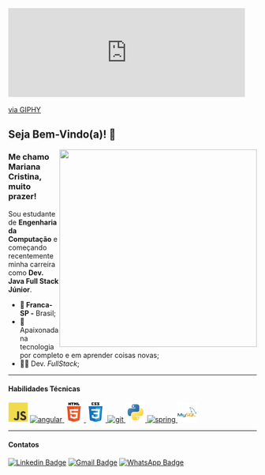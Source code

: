 
<iframe src="https://giphy.com/embed/1YfBz5TnsrqEGOJwc0" width="480" height="180" frameBorder="0" class="giphy-embed" allowFullScreen></iframe><p><a href="https://giphy.com/stickers/1YfBz5TnsrqEGOJwc0">via GIPHY</a></p>

<h2>Seja Bem-Vindo(a)! 👋</h2>
<img align="right" width="400" height="400" src="https://i.imgur.com/LUahfvL.png">
<h3>Me chamo Mariana Cristina, muito prazer!</h3>
<p>Sou estudante de <b>Engenharia da Computação</b> e começando recentemente minha carreira como <b>Dev. Java Full Stack Júnior</b>.</p>

-  <b>🏡 Franca-SP -</b> Brasil;
- 💛Apaixonada na tecnologia por completo e em aprender coisas novas;
-  👩‍💻 Dev. <i>FullStack</i>;

<hr>

<h4>Habilidades Técnicas</h4>
<a href="https://developer.mozilla.org/en-US/docs/Web/JavaScript" target="_blank"> <img src="https://raw.githubusercontent.com/devicons/devicon/master/icons/javascript/javascript-original.svg" alt="javascript" width="40" height="40"/></a> <a href="https://angular.io" target="_blank"> <img src="https://angular.io/assets/images/logos/angular/angular.svg" alt="angular" width="40" height="40"/> </a> <a href="https://www.w3.org/html/" target="_blank"> <img src="https://raw.githubusercontent.com/devicons/devicon/master/icons/html5/html5-original-wordmark.svg" alt="html5" width="40" height="40"/> </a> <a href="https://www.w3schools.com/css/" target="_blank"> <img src="https://raw.githubusercontent.com/devicons/devicon/master/icons/css3/css3-original-wordmark.svg" alt="css3" width="40" height="40"/> </a> <a href="https://git-scm.com/" target="_blank"> <img src="https://www.vectorlogo.zone/logos/git-scm/git-scm-icon.svg" alt="git" width="40" height="40"/> </a> <a href="https://www.python.org" target="_blank"> <img src="https://raw.githubusercontent.com/devicons/devicon/master/icons/python/python-original.svg" alt="python" width="40" height="40"/> </a> <a href="https://spring.io/" target="_blank"> <img src="https://www.vectorlogo.zone/logos/springio/springio-icon.svg" alt="spring" width="40" height="40"/> </a><a href="https://www.mysql.com/" target="_blank"> <img src="https://raw.githubusercontent.com/devicons/devicon/master/icons/mysql/mysql-original-wordmark.svg" alt="mysql" width="40" height="40"/> </a>
<hr>
<h4>Contatos</h4>

[![Linkedin Badge](https://img.shields.io/badge/-LinkedIn-D1F11C?style=flat-square&logo=Linkedin&logoColor=black&link=https://www.linkedin.com/in/mariana-campos-br/)](https://www.linkedin.com/in/mariana-campos-br/) [![Gmail Badge](https://img.shields.io/badge/-Email-EEEF20?style=flat-square&logo=Gmail&logoColor=black&link=mailto:marianacristinadecampos@gmail.com)](mailto:marianacristinadecampos@gmail.com) [![WhatsApp Badge](https://img.shields.io/badge/-WhatsApp-D1F11C?style=flat-square&logo=WhatsApp&logoColor=black&link=https://api.whatsapp.com/send?phone=551691910506)](https://api.whatsapp.com/send?phone=551691910506)
